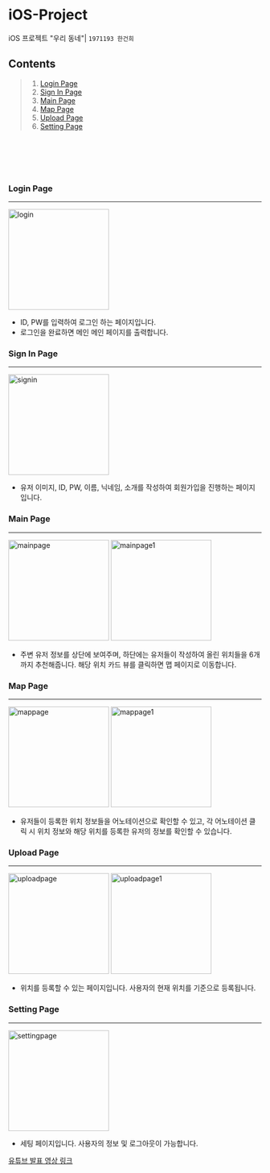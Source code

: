 # iOS-Project
iOS 프로젝트 "우리 동네"| `1971193 한건희`

## Contents
> 1. [Login Page](#Login-Page)
> 2. [Sign In Page](#Sign-In-Page)
> 3. [Main Page](#Main-Page)
> 4. [Map Page](#Map-Page)
> 6. [Upload Page](#Upload-Page)
> 7. [Setting Page](#Setting-Page)

<br/>

<br/>

<br/>

<br/>

### Login Page
---

<img id="login" width="200" src="https://github.com/keon22han/ios-/assets/118098413/b9c1fbb4-f113-4cdb-be88-7ea5ea8be1d1" alt="login"/>

- ID, PW를 입력하여 로그인 하는 페이지입니다.
- 로그인을 완료하면 메인 메인 페이지를 출력합니다.


### Sign In Page
---

<img id="signin" width="200" src="https://github.com/keon22han/ios-/assets/118098413/93c46669-98f9-43c8-b05f-99a76e1099de" alt="signin"/>

- 유저 이미지, ID, PW, 이름, 닉네임, 소개를 작성하여 회원가입을 진행하는 페이지입니다.

### Main Page
---

<img id="mainpage" width="200" src="https://github.com/keon22han/ios-/assets/118098413/be5fdddc-514a-4e71-8373-b818aeff047c" alt="mainpage"/>
<img id="mainpage1" width="200" src="https://github.com/keon22han/ios-/assets/118098413/ea7c1c12-fd1e-44d4-921d-7b6562a256c5" alt="mainpage1"/>

- 주변 유저 정보를 상단에 보여주며, 하단에는 유저들이 작성하여 올린 위치들을 6개까지 추천해줍니다. 해당 위치 카드 뷰를 클릭하면 맵 페이지로 이동합니다.

### Map Page
---

<img id="mappage" width="200" src="https://github.com/keon22han/ios-/assets/118098413/184c6a63-ba87-4e8a-9972-5a44fcfe74fd" alt="mappage"/>
<img id="mappage1" width="200" src="https://github.com/keon22han/ios-/assets/118098413/7c910b92-afb9-4264-880b-b54fd6386745" alt="mappage1"/>

- 유저들이 등록한 위치 정보들을 어노테이션으로 확인할 수 있고, 각 어노테이션 클릭 시 위치 정보와 해당 위치를 등록한 유저의 정보를 확인할 수 있습니다.


### Upload Page
---

<img id="uploadpage" width="200" src="https://github.com/keon22han/ios-/assets/118098413/5af5af0f-2e4f-48aa-9f08-7d2d10d75f86" alt="uploadpage"/>
<img id="uploadpage1" width="200" src="https://github.com/keon22han/ios-/assets/118098413/10acccd7-c9eb-48be-ab6d-dacef12dc17d" alt="uploadpage1"/>

- 위치를 등록할 수 있는 페이지입니다. 사용자의 현재 위치를 기준으로 등록됩니다.

### Setting Page
---

<img id="settingpage" width="200" src="https://github.com/keon22han/ios-/assets/118098413/dc42013c-b64a-411a-8a46-c9412d5285ee" alt="settingpage"/>

- 세팅 페이지입니다. 사용자의 정보 및 로그아웃이 가능합니다.

[유튜브 발표 영상 링크](https://youtu.be/TVlBxMlWv6c)
